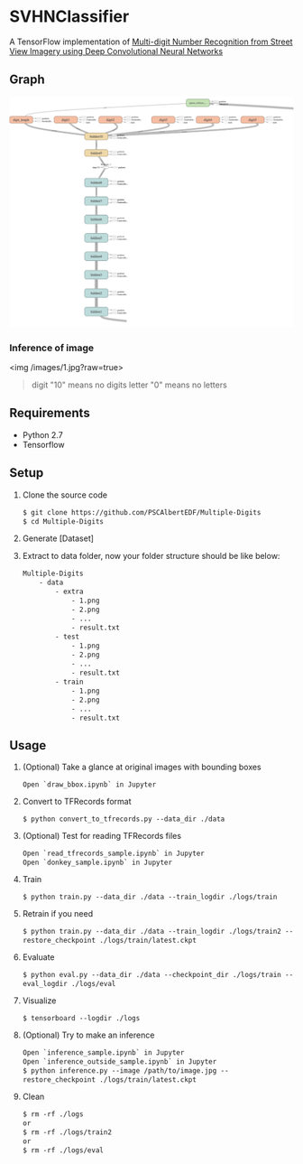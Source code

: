 # SVHNClassifier

A TensorFlow implementation of [Multi-digit Number Recognition from Street View Imagery using Deep Convolutional Neural Networks](http://arxiv.org/pdf/1312.6082.pdf) 


## Graph

![Graph](/images/graph.png?raw=true)


### Inference of image

<img /images/1.jpg?raw=true>

> digit "10" means no digits
> letter "0" means no letters

## Requirements

* Python 2.7
* Tensorflow


## Setup

1. Clone the source code

    ```
    $ git clone https://github.com/PSCAlbertEDF/Multiple-Digits
    $ cd Multiple-Digits
    ```

2. Generate [Dataset]

3. Extract to data folder, now your folder structure should be like below:
    ```
    Multiple-Digits
        - data
            - extra
                - 1.png 
                - 2.png
                - ...
                - result.txt
            - test
                - 1.png 
                - 2.png
                - ...
                - result.txt
            - train
                - 1.png 
                - 2.png
                - ...
                - result.txt
    ```


## Usage

1. (Optional) Take a glance at original images with bounding boxes

    ```
    Open `draw_bbox.ipynb` in Jupyter
    ```

1. Convert to TFRecords format

    ```
    $ python convert_to_tfrecords.py --data_dir ./data
    ```

1. (Optional) Test for reading TFRecords files

    ```
    Open `read_tfrecords_sample.ipynb` in Jupyter
    Open `donkey_sample.ipynb` in Jupyter
    ```

1. Train

    ```
    $ python train.py --data_dir ./data --train_logdir ./logs/train
    ```

1. Retrain if you need
    ```
    $ python train.py --data_dir ./data --train_logdir ./logs/train2 --restore_checkpoint ./logs/train/latest.ckpt
    ```

1. Evaluate

    ```
    $ python eval.py --data_dir ./data --checkpoint_dir ./logs/train --eval_logdir ./logs/eval
    ```

1. Visualize

    ```
    $ tensorboard --logdir ./logs
    ```

1. (Optional) Try to make an inference

    ```
    Open `inference_sample.ipynb` in Jupyter
    Open `inference_outside_sample.ipynb` in Jupyter
    $ python inference.py --image /path/to/image.jpg --restore_checkpoint ./logs/train/latest.ckpt
    ```

1. Clean

    ```
    $ rm -rf ./logs
    or
    $ rm -rf ./logs/train2
    or
    $ rm -rf ./logs/eval
    ```
